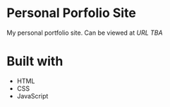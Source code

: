 # Personal Porfolio Site
My personal portfolio site. Can be viewed at _URL TBA_

# Built with
* HTML
* CSS
* JavaScript
